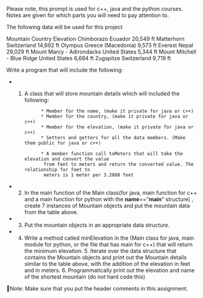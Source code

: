 Please note, this prompt is used for c++, java and the python courses. Notes are given for
which parts you will need to pay attention to.

The following data will be used for this project

Mountain                     Country             Elevation
Chimborazo                   Ecuador             20,549 ft
Matterhorn                   Switzerland         14,692 ft
Olympus                      Greece (Macedonia)  9,573 ft
Everest                      Nepal               29,029 ft
Mount Marcy - Adirondacks    United States       5,344 ft
Mount Mitchell - Blue Ridge  United States       6,684 ft
Zugspitze                    Switzerland         9,719 ft

Write a program that will include the following:
   * 1. A class that will store mountain details which will included the following:

                  * Member for the name, (make it private for java or c++)
                  * Member for the country, (make it private for java or c++)
                  * Member for the elevation, (make it private for java or c++)
                  * Setters and getters for all the data members. (Make them public for java or c++)

                  * A member function call toMeters that will take the elevation and convert the value
                   from feet to meters and return the converted value. The relationship for feet to
                   meters is 1 meter per 3.2808 feet

   * 2. In the main function of the Main class(for java, main function for c++ and a main function
         for python with the __name__=="__main__" structure) , create 7 instances of Mountain
         objects and put the mountain data from the table above.

   * 3. Put the mountain objects in an appropriate data structure.
   * 4. Write a method called minElevation in the (Main class for java, main module for python,
         or the file that has main for c++) that will return the minimum elevation.
    5. Iterate over the data structure that contains the Mountain objects and print out the
         Mountain details similar to the table above, with the addition of the elevation in feet and
         in meters.
    6. Programmatically print out the elevation and name of the shortest mountain (do not hard
         code this)

Note:
Make sure that you put the header comments in this assignment.

